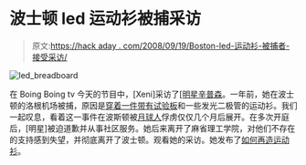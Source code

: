 # 波士顿 led 运动衫被捕采访

> 原文:[https://hack aday . com/2008/09/19/Boston-led-运动衫-被捕者-接受采访/](https://hackaday.com/2008/09/19/boston-led-sweatshirt-arrestee-interviewed/)

![](../Images/645c1c0c6ebfda40bb912a6a7de72825.png "led_breadboard")

在 Boing Boing tv 今天的节目中，[Xeni]采访了[[明星辛普森](http://www.mahalo.com/Star_Simpson)。一年前，她在波士顿的洛根机场被捕，原因是[穿着一件带有试验板](http://www.boston.com/news/local/massachusetts/articles/2007/09/21/woman_enters_logan_with_fake_bomb_police_say/)和一些发光二极管的运动衫。我们一起叹息，看着这一事件在波斯顿被[月球人](http://www.mahalo.com/Mooninites)俘虏仅仅几个月后展开。在多次开庭后，[明星]被迫道歉并从事社区服务。她后来离开了麻省理工学院，对他们不存在的支持感到失望，并彻底离开了波士顿。观看她的采访。她发布了[如何再造运动衫](http://www.instructables.com/id/Make_a_Breadboard_Sweatshirt_Instant_Wearable_Ele/)。